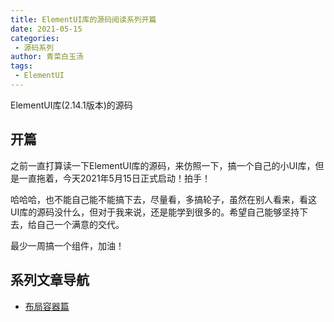```yaml
---
title: ElementUI库的源码阅读系列开篇
date: 2021-05-15
categories:
 - 源码系列
author: 青菜白玉汤
tags:
 - ElementUI
---
```

ElementUI库(2.14.1版本)的源码
<!-- more -->

## 开篇
之前一直打算读一下ElementUI库的源码，来仿照一下，搞一个自己的小UI库，但是一直拖着，今天2021年5月15日正式启动！拍手！

哈哈哈，也不能自己能不能搞下去，尽量看，多搞轮子，虽然在别人看来，看这UI库的源码没什么，但对于我来说，还是能学到很多的。希望自己能够坚持下去，给自己一个满意的交代。

最少一周搞一个组件，加油！

## 系列文章导航
- [布局容器篇]('./../布局容器.md)